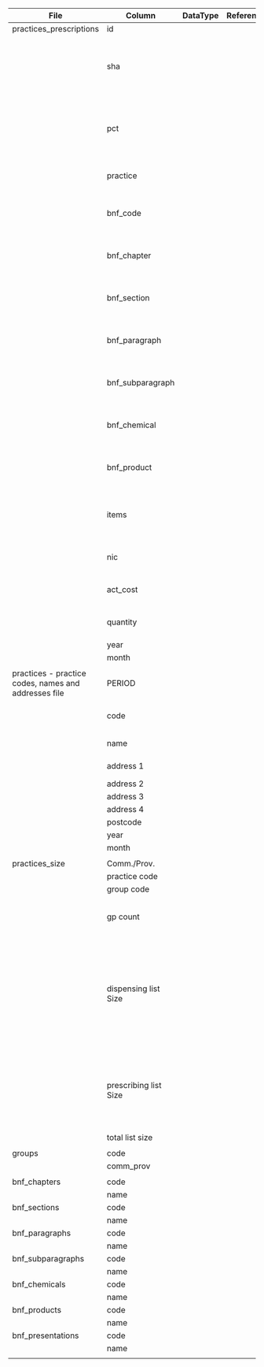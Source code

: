 
| File  | Column  | DataType  | References  | Description  |
|---|---|---|---|---|
| practices_prescriptions  | id  |   |   |   |
|  | sha  |   |   | SHA (Strategic Health Authority) or AT (Area Team) code - 3 characters  |
|   | pct |   |   |  PCT (Primary Care Trust) or CCG (Clinical Commissioning Group) code - 3 characters |
|   | practice  |   |   | ANNNNN Practice code - 6 characters  |
|   | bnf_code |   |   | British National Formulary (BNF) code - 15 characters  |
|   | bnf_chapter |   |   | BNF presentation name - 40 characters  |
|   | bnf_section |   |   | BNF presentation name - 40 characters  |
|   | bnf_paragraph |   |   | BNF presentation name - 40 characters  |
|   | bnf_subparagraph |   |   | BNF presentation name - 40 characters  |
|   | bnf_chemical |   |   | BNF presentation name - 40 characters  |
|   | bnf_product |   |   | BNF presentation name - 40 characters  |
|   | items  |   |   | Prescription items dispensed - whole numbers  |
|   | nic |   |   | Net ingredient cost - pounds and pence  |
|   | act_cost  |   |   | Actual cost - pounds and pence  |
|   | quantity |   |   | Quantity - whole numbers  |
|   | year |   |   | YYYY  |
|   | month |   |   | MM  |
|   |  |   |   |  |
| practices - practice codes, names and addresses file | PERIOD |   |   | YYYYMM |
|   | code |   |   | ANNNNN practice code - 6 characters |
|   | name |   |   | Name of surgery |
|   | address 1 |   |   | ANY VILLA SURGERY |
|   | address 2 |   |   | 1 ANY ROAD |
|   | address 3 |   |   | ANYTOWN |
|   | address 4 |   |   | ANYSHIRE |
|   | postcode |   |   | XX2 7XX |
|   | year |   |   | XX2 7XX |
|   | month |   |   | XX2 7XX |
|   |  |   |   |  |
| practices_size | Comm./Prov. |   |   |  |
|   | practice code |   |   |  |
|   | group code |   |   |  |
|   | gp count |   |   | Number of General Practicioners or Doctors |
|   | dispensing list Size |   |   | Shows the number of patients registered with a doctor who receive both medical services and dispensing services from their doctor |
|   | prescribing list Size |   |   | Shows the number of patients registered with a doctor who receive medical services only. |
|   | total list size |   |   |  |
|   |  |   |   |  |
| groups | code |   |   |  |
|   | comm_prov |   |   |  |
|   |  |   |   |  |
| bnf_chapters | code |   |   |  |
|   | name |   |   |  |
| bnf_sections | code |   |   |  |
|   | name |   |   |  |
| bnf_paragraphs | code |   |   |  |
|   | name |   |   |  |
| bnf_subparagraphs | code |   |   |  |
|   | name |   |   |  |
| bnf_chemicals | code |   |   |  |
|   | name |   |   |  |
| bnf_products | code |   |   |  |
|   | name |   |   |  |
| bnf_presentations | code |   |   |  |
|   | name |   |   |  |
|   |  |   |   |  |